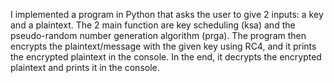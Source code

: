 I implemented a program in Python that asks the user to give 2 inputs: a key and a plaintext.
The 2 main function are key scheduling (ksa) and the pseudo-random number generation algorithm (prga).
The program then encrypts the plaintext/message with the given key using RC4,
and it prints the encrypted plaintext in the console.
In the end, it decrypts the encrypted plaintext and prints it in the console.
